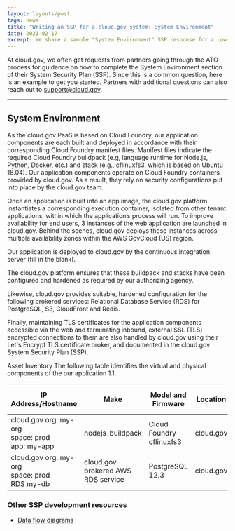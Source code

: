 ```yaml
---
layout: layouts/post
tags: news
title: "Writing an SSP for a cloud.gov system: System Environment"
date: 2021-02-17
excerpt: We share a sample "System Environment" SSP response for a Low-impact system
---
```


At cloud.gov, we often get requests from partners going through the ATO process for guidance on how to complete the System Environment section of their System Security Plan (SSP). Since this is a common question, here is an example to get you started. Partners with additional questions can also reach out to support@cloud.gov.

---

## System Environment

As the cloud.gov PaaS is based on Cloud Foundry, our application components are each built and deployed in accordance with their corresponding Cloud Foundry manifest files. Manifest files indicate the required Cloud Foundry buildpack (e.g, language runtime for Node.js, Python, Docker, etc.) and stack (e.g., cflinuxfs3, which is based on Ubuntu 18.04). Our application components operate on Cloud Foundry containers provided by cloud.gov. As a result, they rely on security configurations put into place by the cloud.gov team.

Once an application is built into an app image, the cloud.gov platform instantiates a corresponding execution container, isolated from other tenant applications, within which the application’s process will run.
To improve availability for end users, 3 instances of the web application are launched in cloud.gov. Behind the scenes, cloud.gov deploys these instances across multiple availability zones within the AWS GovCloud (US) region.

Our application is deployed to cloud.gov by the continuous integration server (fill in the blank).

The cloud.gov platform ensures that these buildpack and stacks have been configured and hardened as required by our authorizing agency.

Likewise, cloud.gov provides suitable, hardened configuration for the following brokered services: Relational Database Service (RDS) for PostgreSQL, S3, CloudFront and Redis.

Finally, maintaining TLS certificates for the application components accessible via the web and terminating inbound, external SSL (TLS) encrypted connections to them are also handled by cloud.gov using their Let's Encrypt TLS certificate broker, and documented in the cloud.gov System Security Plan (SSP).

Asset Inventory
The following table identifies the virtual and physical components of the our application 1.1.

| IP Address/Hostname                                 | Make                               | Model and Firmware       | Location  | Components that Use this Device |
| --------------------------------------------------- | ---------------------------------- | ------------------------ | --------- | ------------------------------- |
| cloud.gov org: my-org<br>space: prod<br>app: my-app | nodejs_buildpack                   | Cloud Foundry cflinuxfs3 | cloud.gov |
| cloud.gov org: my-org<br>space: prod<br>RDS my-db   | cloud.gov brokered AWS RDS service | PostgreSQL 12.3          | cloud.gov | app: my-app                     |

### Other SSP development resources

- [Data flow diagrams](/docs/compliance/diagrams)
